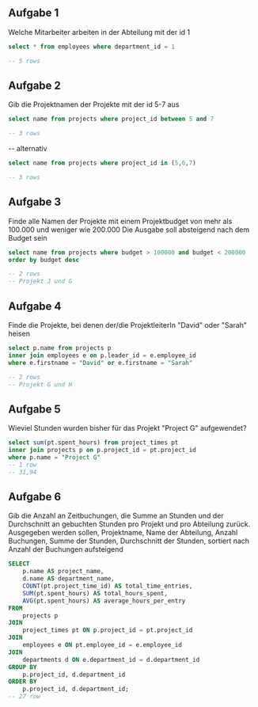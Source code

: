 
## Aufgabe 1

Welche Mitarbeiter arbeiten in der Abteilung mit der id 1

```sql
select * from employees where department_id = 1

-- 5 rows
```

## Aufgabe 2

Gib die Projektnamen der Projekte mit der id 5-7 aus

```sql
select name from projects where project_id between 5 and 7

-- 3 rows
```
-- alternativ
```sql
select name from projects where project_id in (5,6,7)

-- 3 rows
```
## Aufgabe 3

Finde alle Namen der Projekte mit einem Projektbudget von mehr als 100.000 und weniger wie 200.000
Die Ausgabe soll absteigend nach dem Budget sein

```sql
select name from projects where budget > 100000 and budget < 200000
order by budget desc

-- 2 rows
-- Projekt J und G
```

## Aufgabe 4

Finde die Projekte, bei denen der/die ProjektleiterIn "David" oder "Sarah" heisen

```sql
select p.name from projects p 
inner join employees e on p.leader_id = e.employee_id
where e.firstname = "David" or e.firstname = "Sarah"

-- 2 rows
-- Projekt G und H
```

## Aufgabe 5

Wieviel Stunden wurden bisher für das Projekt "Project G" aufgewendet?

```sql
select sum(pt.spent_hours) from project_times pt
inner join projects p on p.project_id = pt.project_id
where p.name = "Project G"
-- 1 row
-- 31,94
```

## Aufgabe 6

Gib die Anzahl an Zeitbuchungen, die Summe an Stunden und der Durchschnitt an gebuchten Stunden pro 
Projekt und pro Abteilung zurück. Ausgegeben werden sollen, Projektname, Name der Abteilung, Anzahl Buchungen,
Summe der Stunden, Durchschnitt der Stunden, sortiert nach Anzahl der Buchungen aufsteigend

```sql
SELECT 
    p.name AS project_name,
    d.name AS department_name,
    COUNT(pt.project_time_id) AS total_time_entries,
    SUM(pt.spent_hours) AS total_hours_spent,
    AVG(pt.spent_hours) AS average_hours_per_entry
FROM 
    projects p
JOIN 
    project_times pt ON p.project_id = pt.project_id
JOIN 
    employees e ON pt.employee_id = e.employee_id
JOIN 
    departments d ON e.department_id = d.department_id
GROUP BY 
    p.project_id, d.department_id
ORDER BY 
    p.project_id, d.department_id;
-- 27 row
```